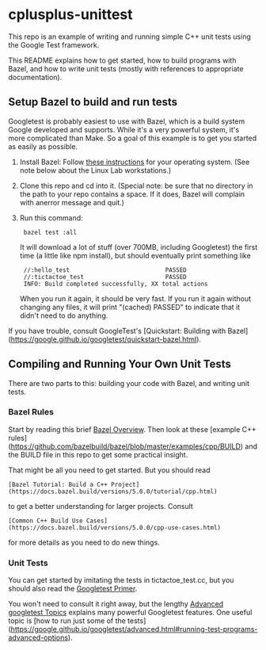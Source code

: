 # cplusplus-unittest
This repo is an example of writing and running simple C++ unit tests
using the Google Test framework.

This README explains how to get started,
how to build programs with Bazel,
and how to write unit tests
(mostly with references to appropriate documentation).

## Setup Bazel to build and run tests
Googletest is probably easiest to use with Bazel,
which is a build system Google developed and supports.
While it's a very powerful system, it's more complicated than Make.
So a goal of this example is to get you started as easily as possible.

1. Install Bazel: Follow [these instructions](https://docs.bazel.build/versions/5.0.0/install.html) for your operating system.  (See note below about the Linux  Lab workstations.)
1. Clone this repo and cd into it.
(Special note: be sure that no directory in the path to your repo contains
a space.  If it does, Bazel will complain with anerror message and quit.)
1. Run this command:

        bazel test :all

    It will download a lot of stuff (over 700MB, including Googletest)
    the first time (a little like npm install),
    but should eventually print something like

        //:hello_test                           PASSED
        //:tictactoe_test                       PASSED
        INFO: Build completed successfully, XX total actions

    When you run it again, it should be very fast.
    If you run it again without changing any files,
    it will print "(cached) PASSED"
    to indicate that it didn't need to do anything.

If you have trouble, consult GoogleTest's [Quickstart: Building with Bazel]
(https://google.github.io/googletest/quickstart-bazel.html).


## Compiling and Running Your Own Unit Tests

There are two parts to this: building your code with Bazel,
and writing unit tests.

### Bazel Rules
Start by reading this brief [Bazel Overview](https://docs.bazel.build/versions/5.0.0/bazel-overview.html).
Then look at these [example C++ rules]
(https://github.com/bazelbuild/bazel/blob/master/examples/cpp/BUILD)
and the BUILD file in this repo to get some practical insight.

That might be all you need to get started.
But you should read

    [Bazel Tutorial: Build a C++ Project]
    (https://docs.bazel.build/versions/5.0.0/tutorial/cpp.html)

to get a better understanding for larger projects.
Consult

    [Common C++ Build Use Cases]
    (https://docs.bazel.build/versions/5.0.0/cpp-use-cases.html)

for more details as you need to do new things.

### Unit Tests
You can get started by imitating the tests in tictactoe_test.cc,
but you should also read the
[Googletest Primer](https://google.github.io/googletest/primer.html).

You won't need to consult it right away, but the lengthy
[Advanced googletest Topics](https://google.github.io/googletest/advanced.html)
explains many powerful Googletest features.
One useful topic is [how to run just some of the tests]
(https://google.github.io/googletest/advanced.html#running-test-programs-advanced-options).
